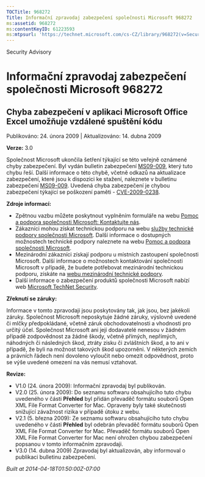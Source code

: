 ```yaml
---
TOCTitle: 968272
Title: Informační zpravodaj zabezpečení společnosti Microsoft 968272
ms:assetid: 968272
ms:contentKeyID: 61223593
ms:mtpsurl: 'https://technet.microsoft.com/cs-CZ/library/968272(v=Security.10)'
---
```


Security Advisory

Informační zpravodaj zabezpečení společnosti Microsoft 968272
=============================================================

Chyba zabezpečení v aplikaci Microsoft Office Excel umožňuje vzdálené spuštění kódu
-----------------------------------------------------------------------------------

Publikováno: 24. února 2009 | Aktualizováno: 14. dubna 2009

**Verze:** 3.0

Společnost Microsoft ukončila šetření týkající se této veřejně oznámené chyby zabezpečení. Byl vydán bulletin zabezpečení [MS09-009](http://go.microsoft.com/fwlink/?linkid=143568), který tuto chybu řeší. Další informace o této chybě, včetně odkazů na aktualizace zabezpečení, které jsou k dispozici ke stažení, naleznete v bulletinu zabezpečení [MS09-009](http://go.microsoft.com/fwlink/?linkid=143568). Uvedená chyba zabezpečení je chybou zabezpečení týkající se poškození paměti - [CVE-2009-0238](http://www.cve.mitre.org/cgi-bin/cvename.cgi?name=cve-2009-0238).

**Zdroje informací:**

-   Zpětnou vazbu můžete poskytnout vyplněním formuláře na webu [Pomoc a podpora společnosti Microsoft: Kontaktujte nás](https://support.microsoft.com/common/survey.aspx?scid=sw;en;1257&amp;showpage=1&amp;ws=technet&amp;sd=tech).
-   Zákazníci mohou získat technickou podporu na webu [služby technické podpory společnosti Microsoft](http://go.microsoft.com/fwlink/?linkid=21131). Další informace o dostupných možnostech technické podpory naleznete na webu [Pomoc a podpora společnosti Microsoft](http://support.microsoft.com/).
-   Mezinárodní zákazníci získají podporu u místních zastoupení společnosti Microsoft. Další informace o možnostech kontaktování společnosti Microsoft v případě, že budete potřebovat mezinárodní technickou podporu, získáte na [webu mezinárodní technické podpory](http://go.microsoft.com/fwlink/?linkid=21155).
-   Další informace o zabezpečení produktů společnosti Microsoft nabízí web [Microsoft TechNet Security](http://go.microsoft.com/fwlink/?linkid=21132).

**Zřeknutí se záruky:**

Informace v tomto zpravodaji jsou poskytovány tak, jak jsou, bez jakékoli záruky. Společnost Microsoft neposkytuje žádné záruky, výslovně uvedené či mlčky předpokládané, včetně záruk obchodovatelnosti a vhodnosti pro určitý účel. Společnost Microsoft ani její dodavatelé nenesou v žádném případě zodpovědnost za žádné škody, včetně přímých, nepřímých, náhodných či následných škod, ztráty zisku či zvláštních škod, a to ani v případě, že byli na možnost takových škod upozorněni. V některých zemích a právních řádech není dovoleno vyloučit nebo omezit odpovědnost, proto se výše uvedené omezení na vás nemusí vztahovat.

**Revize:**

-   V1.0 (24. února 2009): Informační zpravodaj byl publikován.
-   V2.0 (25. února 2009): Do seznamu softwaru obsahujícího tuto chybu uvedeného v části **Přehled** byl přidán převaděč formátu souborů Open XML File Format Converter for Mac. Opraveny byly také skutečnosti snižující závažnost rizika v případě útoku z webu.
-   V2.1 (5. března 2009): Ze seznamu softwaru obsahujícího tuto chybu uvedeného v části **Přehled** byl odebrán převaděč formátu souborů Open XML File Format Converter for Mac. Převaděč formátu souborů Open XML File Format Converter for Mac není ohrožen chybou zabezpečení popsanou v tomto informačním zpravodaji.
-   V3.0 (14. dubna 2009) Zpravodaj byl aktualizován, aby informoval o publikaci bulletinu zabezpečení.

*Built at 2014-04-18T01:50:00Z-07:00*
